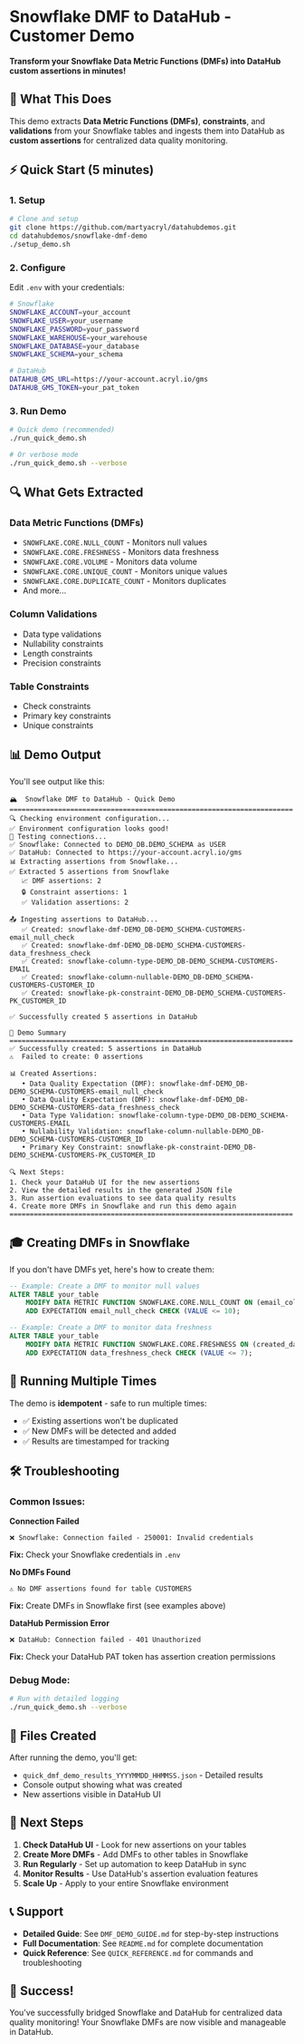 # Snowflake DMF to DataHub - Customer Demo

**Transform your Snowflake Data Metric Functions (DMFs) into DataHub custom assertions in minutes!**

## 🎯 What This Does

This demo extracts **Data Metric Functions (DMFs)**, **constraints**, and **validations** from your Snowflake tables and ingests them into DataHub as **custom assertions** for centralized data quality monitoring.

## ⚡ Quick Start (5 minutes)

### 1. Setup
```bash
# Clone and setup
git clone https://github.com/martyacryl/datahubdemos.git
cd datahubdemos/snowflake-dmf-demo
./setup_demo.sh
```

### 2. Configure
Edit `.env` with your credentials:
```bash
# Snowflake
SNOWFLAKE_ACCOUNT=your_account
SNOWFLAKE_USER=your_username
SNOWFLAKE_PASSWORD=your_password
SNOWFLAKE_WAREHOUSE=your_warehouse
SNOWFLAKE_DATABASE=your_database
SNOWFLAKE_SCHEMA=your_schema

# DataHub
DATAHUB_GMS_URL=https://your-account.acryl.io/gms
DATAHUB_GMS_TOKEN=your_pat_token
```

### 3. Run Demo
```bash
# Quick demo (recommended)
./run_quick_demo.sh

# Or verbose mode
./run_quick_demo.sh --verbose
```

## 🔍 What Gets Extracted

### Data Metric Functions (DMFs)
- `SNOWFLAKE.CORE.NULL_COUNT` - Monitors null values
- `SNOWFLAKE.CORE.FRESHNESS` - Monitors data freshness  
- `SNOWFLAKE.CORE.VOLUME` - Monitors data volume
- `SNOWFLAKE.CORE.UNIQUE_COUNT` - Monitors unique values
- `SNOWFLAKE.CORE.DUPLICATE_COUNT` - Monitors duplicates
- And more...

### Column Validations
- Data type validations
- Nullability constraints
- Length constraints
- Precision constraints

### Table Constraints
- Check constraints
- Primary key constraints
- Unique constraints

## 📊 Demo Output

You'll see output like this:
```
🏔️  Snowflake DMF to DataHub - Quick Demo
======================================================================
🔍 Checking environment configuration...
✅ Environment configuration looks good!
🔌 Testing connections...
✅ Snowflake: Connected to DEMO_DB.DEMO_SCHEMA as USER
✅ DataHub: Connected to https://your-account.acryl.io/gms
📊 Extracting assertions from Snowflake...
✅ Extracted 5 assertions from Snowflake
   📈 DMF assertions: 2
   🔒 Constraint assertions: 1
   ✅ Validation assertions: 2

📤 Ingesting assertions to DataHub...
   ✅ Created: snowflake-dmf-DEMO_DB-DEMO_SCHEMA-CUSTOMERS-email_null_check
   ✅ Created: snowflake-dmf-DEMO_DB-DEMO_SCHEMA-CUSTOMERS-data_freshness_check
   ✅ Created: snowflake-column-type-DEMO_DB-DEMO_SCHEMA-CUSTOMERS-EMAIL
   ✅ Created: snowflake-column-nullable-DEMO_DB-DEMO_SCHEMA-CUSTOMERS-CUSTOMER_ID
   ✅ Created: snowflake-pk-constraint-DEMO_DB-DEMO_SCHEMA-CUSTOMERS-PK_CUSTOMER_ID

✅ Successfully created 5 assertions in DataHub

🎉 Demo Summary
======================================================================
✅ Successfully created: 5 assertions in DataHub
⚠️  Failed to create: 0 assertions

📊 Created Assertions:
   • Data Quality Expectation (DMF): snowflake-dmf-DEMO_DB-DEMO_SCHEMA-CUSTOMERS-email_null_check
   • Data Quality Expectation (DMF): snowflake-dmf-DEMO_DB-DEMO_SCHEMA-CUSTOMERS-data_freshness_check
   • Data Type Validation: snowflake-column-type-DEMO_DB-DEMO_SCHEMA-CUSTOMERS-EMAIL
   • Nullability Validation: snowflake-column-nullable-DEMO_DB-DEMO_SCHEMA-CUSTOMERS-CUSTOMER_ID
   • Primary Key Constraint: snowflake-pk-constraint-DEMO_DB-DEMO_SCHEMA-CUSTOMERS-PK_CUSTOMER_ID

🔍 Next Steps:
1. Check your DataHub UI for the new assertions
2. View the detailed results in the generated JSON file
3. Run assertion evaluations to see data quality results
4. Create more DMFs in Snowflake and run this demo again
======================================================================
```

## 🎓 Creating DMFs in Snowflake

If you don't have DMFs yet, here's how to create them:

```sql
-- Example: Create a DMF to monitor null values
ALTER TABLE your_table
    MODIFY DATA METRIC FUNCTION SNOWFLAKE.CORE.NULL_COUNT ON (email_column)
    ADD EXPECTATION email_null_check CHECK (VALUE <= 10);

-- Example: Create a DMF to monitor data freshness
ALTER TABLE your_table
    MODIFY DATA METRIC FUNCTION SNOWFLAKE.CORE.FRESHNESS ON (created_date)
    ADD EXPECTATION data_freshness_check CHECK (VALUE <= 7);
```

## 🔄 Running Multiple Times

The demo is **idempotent** - safe to run multiple times:
- ✅ Existing assertions won't be duplicated
- ✅ New DMFs will be detected and added
- ✅ Results are timestamped for tracking

## 🛠️ Troubleshooting

### Common Issues:

**Connection Failed**
```
❌ Snowflake: Connection failed - 250001: Invalid credentials
```
**Fix:** Check your Snowflake credentials in `.env`

**No DMFs Found**
```
⚠️ No DMF assertions found for table CUSTOMERS
```
**Fix:** Create DMFs in Snowflake first (see examples above)

**DataHub Permission Error**
```
❌ DataHub: Connection failed - 401 Unauthorized
```
**Fix:** Check your DataHub PAT token has assertion creation permissions

### Debug Mode:
```bash
# Run with detailed logging
./run_quick_demo.sh --verbose
```

## 📁 Files Created

After running the demo, you'll get:
- `quick_dmf_demo_results_YYYYMMDD_HHMMSS.json` - Detailed results
- Console output showing what was created
- New assertions visible in DataHub UI

## 🚀 Next Steps

1. **Check DataHub UI** - Look for new assertions on your tables
2. **Create More DMFs** - Add DMFs to other tables in Snowflake
3. **Run Regularly** - Set up automation to keep DataHub in sync
4. **Monitor Results** - Use DataHub's assertion evaluation features
5. **Scale Up** - Apply to your entire Snowflake environment

## 📞 Support

- **Detailed Guide**: See `DMF_DEMO_GUIDE.md` for step-by-step instructions
- **Full Documentation**: See `README.md` for complete documentation
- **Quick Reference**: See `QUICK_REFERENCE.md` for commands and troubleshooting

## 🎉 Success!

You've successfully bridged Snowflake and DataHub for centralized data quality monitoring! Your Snowflake DMFs are now visible and manageable in DataHub.
